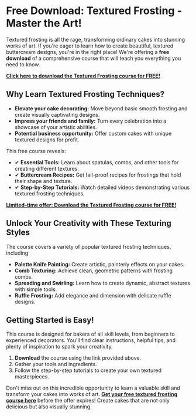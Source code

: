 # Free Download: Textured Frosting - Master the Art!

Textured frosting is all the rage, transforming ordinary cakes into stunning works of art. If you're eager to learn how to create beautiful, textured buttercream designs, you're in the right place! We're offering a **free download** of a comprehensive course that will teach you everything you need to know.

[**Click here to download the Textured Frosting course for FREE!**](https://udemywork.com/textured-frosting)

## Why Learn Textured Frosting Techniques?

*   **Elevate your cake decorating:** Move beyond basic smooth frosting and create visually captivating designs.
*   **Impress your friends and family:** Turn every celebration into a showcase of your artistic abilities.
*   **Potential business opportunity:** Offer custom cakes with unique textured designs for profit.

This free course reveals:

*   ✔ **Essential Tools:** Learn about spatulas, combs, and other tools for creating different textures.
*   ✔ **Buttercream Recipes:** Get fail-proof recipes for frostings that hold their shape and texture.
*   ✔ **Step-by-Step Tutorials:** Watch detailed videos demonstrating various textured frosting techniques.

[**Limited-time offer: Download the Textured Frosting course for FREE!**](https://udemywork.com/textured-frosting)

## Unlock Your Creativity with These Texturing Styles

The course covers a variety of popular textured frosting techniques, including:

*   **Palette Knife Painting:** Create artistic, painterly effects on your cakes.
*   **Comb Texturing:** Achieve clean, geometric patterns with frosting combs.
*   **Spreading and Swirling:** Learn how to create dynamic, abstract textures with simple tools.
*   **Ruffle Frosting:** Add elegance and dimension with delicate ruffle designs.

## Getting Started is Easy!

This course is designed for bakers of all skill levels, from beginners to experienced decorators. You'll find clear instructions, helpful tips, and plenty of inspiration to spark your creativity.

1.  **Download** the course using the link provided above.
2.  Gather your tools and ingredients.
3.  Follow the step-by-step tutorials to create your own textured masterpieces.

Don't miss out on this incredible opportunity to learn a valuable skill and transform your cakes into works of art. **[Get your free textured frosting course here](https://udemywork.com/textured-frosting)** before the offer expires! Create cakes that are not only delicious but also visually stunning.
